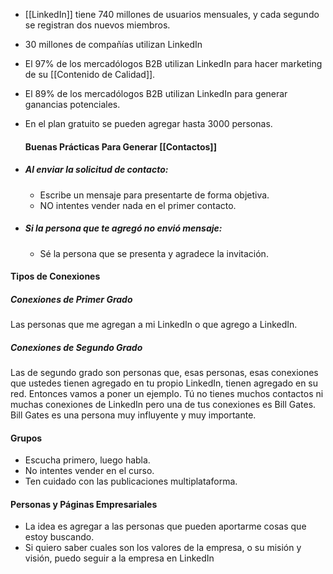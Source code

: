 - [[LinkedIn]] tiene 740 millones de usuarios mensuales, y cada segundo se registran dos nuevos miembros.
- 30 millones de compañías utilizan LinkedIn
- El 97% de los mercadólogos B2B utilizan LinkedIn para hacer marketing de su [[Contenido de Calidad]].
- El 89% de los mercadólogos B2B utilizan LinkedIn para generar ganancias potenciales.
- En el plan gratuito se pueden agregar hasta 3000 personas.
  
  #### **Buenas Prácticas Para Generar [[Contactos]]**

- ##### Al enviar la solicitud de contacto:
	- Escribe un mensaje para presentarte de forma objetiva.
	- NO intentes vender nada en el primer contacto.

- ##### Si la persona que te agregó no envió mensaje:
	- Sé la persona que se presenta y agradece la invitación.

#### **Tipos de Conexiones**
##### **Conexiones de Primer Grado**
Las personas que me agregan a mi LinkedIn o que agrego a LinkedIn.

##### **Conexiones de Segundo Grado**
Las de segundo grado son personas que, esas personas, esas conexiones que ustedes tienen agregado en tu propio LinkedIn, tienen agregado en su red. Entonces vamos a poner un ejemplo. Tú no tienes muchos contactos ni muchas conexiones de LinkedIn pero una de tus conexiones es Bill Gates. Bill Gates es una persona muy influyente y muy importante.

#### **Grupos**

- Escucha primero, luego habla.
- No intentes vender en el curso.
- Ten cuidado con las publicaciones multiplataforma.

#### **Personas y Páginas Empresariales**

- La idea es agregar a las personas que pueden aportarme cosas que estoy buscando.
- Si quiero saber cuales son los valores de la empresa, o su misión y visión, puedo seguir a la empresa en LinkedIn